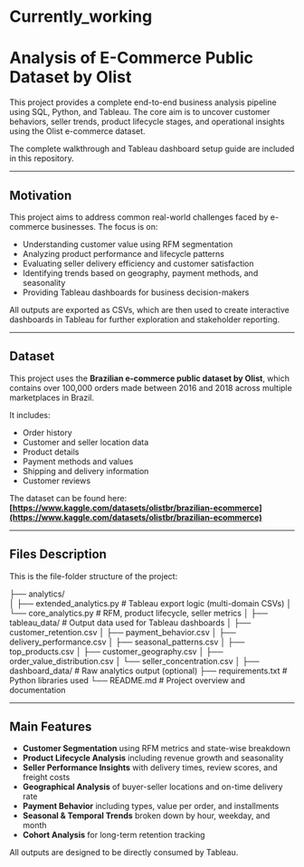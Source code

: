# Currently_working
# Analysis of E-Commerce Public Dataset by Olist

This project provides a complete end-to-end business analysis pipeline using SQL, Python, and Tableau. The core aim is to uncover customer behaviors, seller trends, product lifecycle stages, and operational insights using the Olist e-commerce dataset.

The complete walkthrough and Tableau dashboard setup guide are included in this repository.

---

## Motivation

This project aims to address common real-world challenges faced by e-commerce businesses. The focus is on:

- Understanding customer value using RFM segmentation
- Analyzing product performance and lifecycle patterns
- Evaluating seller delivery efficiency and customer satisfaction
- Identifying trends based on geography, payment methods, and seasonality
- Providing Tableau dashboards for business decision-makers

All outputs are exported as CSVs, which are then used to create interactive dashboards in Tableau for further exploration and stakeholder reporting.

---

## Dataset

This project uses the **Brazilian e-commerce public dataset by Olist**, which contains over 100,000 orders made between 2016 and 2018 across multiple marketplaces in Brazil.

It includes:
- Order history
- Customer and seller location data
- Product details
- Payment methods and values
- Shipping and delivery information
- Customer reviews

The dataset can be found here:  
**[https://www.kaggle.com/datasets/olistbr/brazilian-ecommerce](https://www.kaggle.com/datasets/olistbr/brazilian-ecommerce)**

---

## Files Description

This is the file-folder structure of the project:

├── analytics/                        
│   ├── extended_analytics.py         # Tableau export logic (multi-domain CSVs)
│   └── core_analytics.py             # RFM, product lifecycle, seller metrics
│
├── tableau_data/                     # Output data used for Tableau dashboards
│   ├── customer_retention.csv
│   ├── payment_behavior.csv
│   ├── delivery_performance.csv
│   ├── seasonal_patterns.csv
│   ├── top_products.csv
│   ├── customer_geography.csv
│   ├── order_value_distribution.csv
│   └── seller_concentration.csv
│
├── dashboard_data/                   # Raw analytics output (optional)
├── requirements.txt                  # Python libraries used
└── README.md                         # Project overview and documentation


---

## Main Features

- **Customer Segmentation** using RFM metrics and state-wise breakdown
- **Product Lifecycle Analysis** including revenue growth and seasonality
- **Seller Performance Insights** with delivery times, review scores, and freight costs
- **Geographical Analysis** of buyer-seller locations and on-time delivery rate
- **Payment Behavior** including types, value per order, and installments
- **Seasonal & Temporal Trends** broken down by hour, weekday, and month
- **Cohort Analysis** for long-term retention tracking

All outputs are designed to be directly consumed by Tableau.



